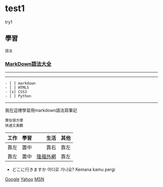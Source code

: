 # test1
try1

學習
---
`語法`
### [MarkDown語法大全](https://hackmd.io/@eMP9zQQ0Qt6I8Uqp2Vqy6w/SyiOheL5N/%2FBVqowKshRH246Q7UDyodFA?type=book#MarkDown語法大全)
***

***
```
- [ ] markdown
- [ ] HTML5
- [x] CSS3
- [ ] Python
```
***
我在這裡學習用markdown語法寫筆記
```
實在很方便
快速又美觀
```

| 工作 | 學習 | 生活 | 其他 |  
| :-- | :--: | --: | :-- |  
| 靠左 | 置中 | 靠右 | 靠左 |  
| 靠左 | 置中 | [隆福外網](https://www.oil.com.tw) | 靠左 |  
  
- どこに行きますか  어디로 가나요?  Kemana kamu pergi


[Google][1]
[Yahoo][2]
[MSN][3]

  [1]: http://google.com/        "游標顯示"
  [2]: http://search.yahoo.com/  "游標顯示"
  [3]: http://search.msn.com/    "游標顯示"
